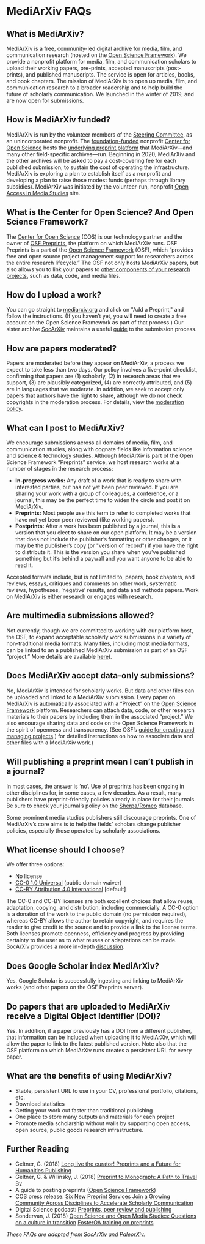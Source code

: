 # MediArXiv FAQs

## What is MediArXiv?

MediArXiv is a free, community-led digital archive for media, film, and communication research (hosted on the [Open Science Framework](https://osf.io/preprints/)). We provide a nonprofit platform for media, film, and communication scholars to upload their working papers, pre-prints, accepted manuscripts (post-prints), and published manuscripts. The service is open for articles, books, and book chapters. The mission of MediArXiv is to open up media, film, and communication research to a broader readership and to help build the future of scholarly communication. We launched in the winter of 2019, and are now open for submissions. 

## How is MediArXiv funded?

MediArXiv is run by the volunteer members of the [Steering Committee](/README.md), as an unincorporated nonprofit. The [foundation-funded](https://cos.io/about/our-sponsors/) nonprofit [Center for Open Science](https://cos.io/about/our-sponsors/) hosts the [underlying preprint platform](https://osf.io/preprints/) that MediArXiv—and many other field-specific archives—run. Beginning in 2020, MediArXiv and the other archives will be asked to pay a cost-covering fee for each published submission, to sustain the cost of operating the infrastructure. MediArXiv is exploring a plan to establish itself as a nonprofit and developing a plan to raise those modest funds (perhaps through library subsidies). MediArXiv was initiated by the volunteer-run, nonprofit [Open Access in Media Studies](https://oamediastudies.com) site.

## What is the Center for Open Science? And Open Science Framework?

The [Center for Open Science](https://cos.io/) (COS) is our technology partner and the owner of [OSF Preprints](https://osf.io/preprints/), the platform on which MediArXiv runs. OSF Preprints is a part of the [Open Science Framework](https://osf.io/) (OSF), which “provides free and open source project management support for researchers across the entire research lifecycle.” The OSF not only hosts MediArXiv papers, but also allows you to link your papers to [other components of your research projects](http://help.osf.io/m/projects), such as data, code, and media files.

## How do I upload a work?

You can go straight to [mediarxiv.org](https://mediarxiv.org) and click on "Add a Preprint," and follow the instructions. (If you haven’t yet, you will need to create a free account on the Open Science Framework as part of that process.) Our sister archive [SocArXiv](https://wwe.socarxiv.org) maintains a useful [guide](https://docs.google.com/document/d/1b6fLVD4jnDS3AF1gCEeBWFR9SvHVU5_GpjomZThTyA8/edit?usp=sharing) to the submission process.

## How are papers moderated?

Papers are moderated before they appear on MediArXiv, a process we expect to take less than two days. Our policy involves a five-point checklist, confirming that papers are (1) scholarly, (2) in research areas that we support, (3) are plausibly categorized, (4) are correctly attributed, and (5) are in languages that we moderate. In addition, we seek to accept only papers that authors have the right to share, although we do not check copyrights in the moderation process. For details, view the [moderation policy](/Moderation_Policy.md).

## What can I post to MediArXiv?

We encourage submissions across all domains of media, film, and communication studies, along with cognate fields like information science and science & technology studies. Although MediArXiv is part of the Open Science Framework “Preprints” service, we host research works at a number of stages in the research process:

* **In-progress works:** Any draft of a work that is ready to share with interested parties, but has not yet been peer reviewed. If you are sharing your work with a group of colleagues, a conference, or a journal, this may be the perfect time to widen the circle and post it on MediArXiv.
* **Preprints:** Most people use this term to refer to completed works that have not yet been peer reviewed (like working papers).
* **Postprints:** After a work has been published by a journal, this is a version that you elect to share on our open platform. It may be a version that does not include the publisher’s formatting or other changes, or it may be the publisher’s copy (or "version of record") if you have the right to distribute it. This is the version you share when you’ve published something but it’s behind a paywall and you want anyone to be able to read it.

Accepted formats include, but is not limited to, papers, book chapters, and reviews, essays, critiques and comments on other work, systematic reviews, hypotheses, ‘negative’ results, and data and methods papers. Work on MediArXiv is either research or engages with research.

## Are multimedia submissions allowed?

Not currently, though we are committed to working with our platform host, the OSF, to expand acceptable scholarly work submissions in a variety of non-traditional media formats. Many files, including most media formats, can be linked to an a published MediArXiv submission as part of an OSF “project.” More details are available [here](http://help.osf.io/m/projects)).

## Does MediArXiv accept data-only submissions?

No, MediArXiv is intended for scholarly works. But data and other files can be uploaded and linked to a MediArXiv submission. Every paper on MediArXiv is automatically associated with a “Project” on the [Open Science Framework](https://osf.io/) platform. Researchers can attach data, code, or other research materials to their papers by including them in the associated “project.” We also encourage sharing data and code on the Open Science Framework in the spirit of openness and transparency. (See OSF’s [guide for creating and managing projects](http://help.osf.io/m/projects).) for detailed instructions on how to associate data and other files with a MediArXiv work.)

## Will publishing a preprint mean I can’t publish in a journal?

In most cases, the answer is ‘no’. Use of preprints has been ongoing in other disciplines for, in some cases, a few decades. As a result, many publishers have preprint-friendly policies already in place for their journals. Be sure to check your journal’s policy on the [Sherpa/Romeo](http://www.sherpa.ac.uk/romeo/index.php) database. 

Some prominent media studies publishers still discourage preprints. One of MediArXiv’s core aims is to help the fields’ scholars change publisher policies, especially those operated by scholarly associations.

## What license should I choose?

We offer three options: 

* No license
* [CC-0 1.0 Universal](https://creativecommons.org/publicdomain/zero/1.0/) (public domain waiver)
* [CC-BY Attribution 4.0 International](https://creativecommons.org/licenses/by/4.0/) [default]

The CC-0 and CC-BY licenses are both excellent choices that allow reuse, adaptation, copying, and distribution, including commercially. A CC-0 option is a donation of the work to the public domain (no permission required), whereas CC-BY allows the author to retain copyright, and requires the reader to give credit to the source and to provide a link to the license terms. Both licenses promote openness, efficiency and progress by providing certainty to the user as to what reuses or adaptations can be made. SocArXiv provides a more in-depth [discussion](https://socopen.org/2017/06/13/how-should-i-license-my-work-on-socarxiv/).

## Does Google Scholar index MediArXiv?

Yes, Google Scholar is successfully ingesting and linking to MediArXiv works (and other papers on the OSF Preprints server).

## Do papers that are uploaded to MediArXiv receive a Digital Object Identifier (DOI)?

Yes. In addition, if a paper previously has a DOI from a different publisher, that information can be included when uploading it to MediArXiv, which will allow the paper to link to the latest published version. Note also that the OSF platform on which MediArXiv runs creates a persistent URL for every paper.

## What are the benefits of using MediArXiv?

* Stable, persistent URL to use in your CV, professional portfolio, citations, etc.
* Download statistics
* Getting your work out faster than traditional publishing
* One place to store many outputs and materials for each project
* Promote media scholarship without walls by supporting open access, open source, public goods research infrastructure.

## Further Reading

* Geltner, G. (2018) <a href="https://www.scienceguide.nl/2018/12/long-live-the-curator/" rel="noopener" target="_blank">Long live the curator! Preprints and a Future for Humanities Publishing</a>
* Geltner, G. &amp; Willinsky, J. (2018) <a href="http://www.guygeltner.net/blog/652018preprint-to-monograph-a-path-to-travel-by" rel="noopener" target="_blank">Preprint to Monograph: A Path to Travel By</a>
* A guide to posting preprints (<a href="http://help.osf.io/m/preprints/l/627729-share-a-preprint#Modify-permissions-and-citations" rel="noopener" target="_blank">Open Science Framework</a>)
* COS press release: <a href="https://cos.io/about/news/six-new-preprint-services-join-growing-community-across-disciplines-accelerate-scholarly-communication/" rel="noopener" target="_blank">Six New Preprint Services Join a Growing Community Across Disciplines to Accelerate Scholarly Communication</a>
* Digital Science podcast: <a href="https://www.digital-science.com/blog/news/podcast-preprints-peer-review-publishing/" rel="noopener" target="_blank">Preprints, peer review and publishing</a>
* Sondervan, J. (2018) <a href="https://mediastudies.hypotheses.org/867" rel="noopener" target="_blank">Open Science and Open Media Studies: Questions on a culture in transition</a>
<a href="https://www.fosteropenscience.eu/node/2332" rel="noopener" target="_blank">FosterOA training on preprints</a>

*These FAQs are adapted from [SocArXiv](https://socopen.org/frequently-asked-questions/) and [PaleorXiv](https://paleorxiv.github.io/faq.html).*